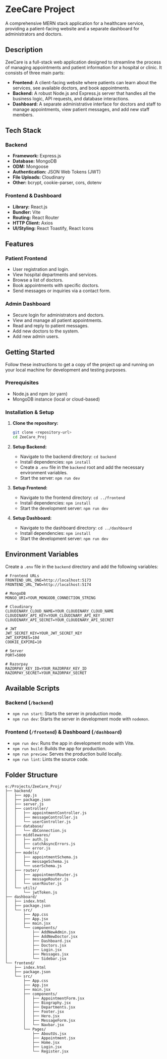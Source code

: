 # ZeeCare Project

A comprehensive MERN stack application for a healthcare service, providing a patient-facing website and a separate dashboard for administrators and doctors.

## Description

ZeeCare is a full-stack web application designed to streamline the process of managing appointments and patient information for a hospital or clinic. It consists of three main parts:

*   **Frontend:** A client-facing website where patients can learn about the services, see available doctors, and book appointments.
*   **Backend:** A robust Node.js and Express.js server that handles all the business logic, API requests, and database interactions.
*   **Dashboard:** A separate administrative interface for doctors and staff to manage appointments, view patient messages, and add new staff members.

## Tech Stack

### Backend
*   **Framework:** Express.js
*   **Database:** MongoDB
*   **ODM:** Mongoose
*   **Authentication:** JSON Web Tokens (JWT)
*   **File Uploads:** Cloudinary
*   **Other:** bcrypt, cookie-parser, cors, dotenv

### Frontend & Dashboard
*   **Library:** React.js
*   **Bundler:** Vite
*   **Routing:** React Router
*   **HTTP Client:** Axios
*   **UI/Styling:** React Toastify, React Icons

## Features

### Patient Frontend
*   User registration and login.
*   View hospital departments and services.
*   Browse a list of doctors.
*   Book appointments with specific doctors.
*   Send messages or inquiries via a contact form.

### Admin Dashboard
*   Secure login for administrators and doctors.
*   View and manage all patient appointments.
*   Read and reply to patient messages.
*   Add new doctors to the system.
*   Add new admin users.

## Getting Started

Follow these instructions to get a copy of the project up and running on your local machine for development and testing purposes.

### Prerequisites

*   Node.js and npm (or yarn)
*   MongoDB instance (local or cloud-based)

### Installation & Setup

1.  **Clone the repository:**
    ```bash
    git clone <repository-url>
    cd ZeeCare_Proj
    ```

2.  **Setup Backend:**
    *   Navigate to the backend directory: `cd backend`
    *   Install dependencies: `npm install`
    *   Create a `.env` file in the `backend` root and add the necessary environment variables.
    *   Start the server: `npm run dev`

3.  **Setup Frontend:**
    *   Navigate to the frontend directory: `cd ../frontend`
    *   Install dependencies: `npm install`
    *   Start the development server: `npm run dev`

4.  **Setup Dashboard:**
    *   Navigate to the dashboard directory: `cd ../dashboard`
    *   Install dependencies: `npm install`
    *   Start the development server: `npm run dev`

## Environment Variables

Create a `.env` file in the `backend` directory and add the following variables:

```
# Frontend URLs
FRONTEND_URL_ONE=http://localhost:5173
FRONTEND_URL_TWO=http://localhost:5174

# MongoDB
MONGO_URI=YOUR_MONGODB_CONNECTION_STRING

# Cloudinary
CLOUDINARY_CLOUD_NAME=YOUR_CLOUDINARY_CLOUD_NAME
CLOUDINARY_API_KEY=YOUR_CLOUDINARY_API_KEY
CLOUDINARY_API_SECRET=YOUR_CLOUDINARY_API_SECRET

# JWT
JWT_SECRET_KEY=YOUR_JWT_SECRET_KEY
JWT_EXPIRES=10d
COOKIE_EXPIRE=10

# Server
PORT=5000

# Razorpay
RAZORPAY_KEY_ID=YOUR_RAZORPAY_KEY_ID
RAZORPAY_SECRET=YOUR_RAZORPAY_SECRET
```

## Available Scripts

### Backend (`/backend`)
*   `npm run start`: Starts the server in production mode.
*   `npm run dev`: Starts the server in development mode with `nodemon`.

### Frontend (`/frontend`) & Dashboard (`/dashboard`)
*   `npm run dev`: Runs the app in development mode with Vite.
*   `npm run build`: Builds the app for production.
*   `npm run preview`: Serves the production build locally.
*   `npm run lint`: Lints the source code.

## Folder Structure

```
e:/Projects/ZeeCare_Proj/
├── backend/
│   ├── app.js
│   ├── package.json
│   ├── server.js
│   ├── controller/
│   │   ├── appointmentController.js
│   │   ├── messageController.js
│   │   └── userController.js
│   ├── database/
│   │   └── dbConnection.js
│   ├── middlewares/
│   │   ├── auth.js
│   │   ├── catchAsyncErrors.js
│   │   └── error.js
│   ├── models/
│   │   ├── appointmentSchema.js
│   │   ├── messageSchema.js
│   │   └── userSchema.js
│   ├── router/
│   │   ├── appointmentRouter.js
│   │   ├── messageRouter.js
│   │   └── userRouter.js
│   └── utils/
│       └── jwtToken.js
├── dashboard/
│   ├── index.html
│   ├── package.json
│   └── src/
│       ├── App.css
│       ├── App.jsx
│       ├── main.jsx
│       └── components/
│           ├── AddNewAdmin.jsx
│           ├── AddNewDoctor.jsx
│           ├── Dashboard.jsx
│           ├── Doctors.jsx
│           ├── Login.jsx
│           ├── Messages.jsx
│           └── Sidebar.jsx
└── frontend/
    ├── index.html
    ├── package.json
    └── src/
        ├── App.css
        ├── App.jsx
        ├── main.jsx
        ├── components/
        │   ├── AppointmentForm.jsx
        │   ├── Biography.jsx
        │   ├── Departments.jsx
        │   ├── Footer.jsx
        │   ├── Hero.jsx
        │   ├── MessageForm.jsx
        │   └── Navbar.jsx
        └── Pages/
            ├── AboutUs.jsx
            ├── Appointment.jsx
            ├── Home.jsx
            ├── Login.jsx
            └── Register.jsx
```
